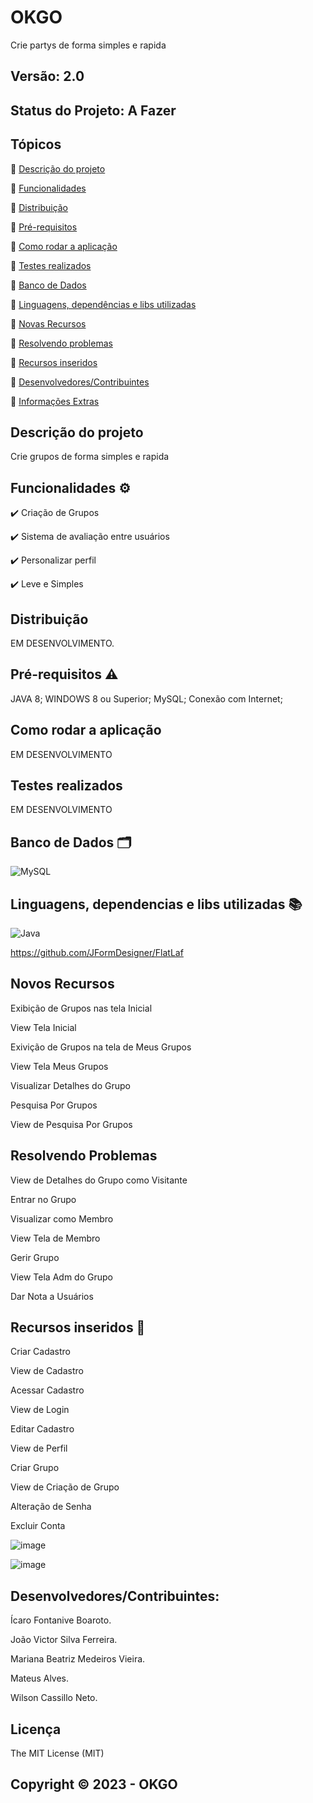 # OKGO
Crie partys de forma simples e rapida
## Versão: 2.0 
## Status do Projeto: A Fazer

## Tópicos
🔹 [Descrição do projeto](https://github.com/FABRICA3-OKGO/OKGO/edit/main/README.md#descri%C3%A7%C3%A3o-do-projeto)

🔹 [Funcionalidades](https://github.com/FABRICA3-OKGO/OKGO/edit/main/README.md#funcionalidades-%EF%B8%8F)

🔹 [Distribuição](https://github.com/FABRICA3-OKGO/OKGO/edit/main/README.md#distribui%C3%A7%C3%A3o)

🔹 [Pré-requisitos](https://github.com/FABRICA3-OKGO/OKGO/edit/main/README.md#pr%C3%A9-requisitos-%EF%B8%8F)

🔹 [Como rodar a aplicação](https://github.com/FABRICA3-OKGO/OKGO/edit/main/README.md#como-rodar-a-aplica%C3%A7%C3%A3o)

🔹 [Testes realizados](https://github.com/FABRICA3-OKGO/OKGO/edit/main/README.md#testes-realizados)

🔹 [Banco de Dados](https://github.com/FABRICA3-OKGO/OKGO/edit/main/README.md#banco-de-dados-%EF%B8%8F)

🔹 [Linguagens, dependências e libs utilizadas](https://github.com/FABRICA3-OKGO/OKGO/edit/main/README.md#linguagens-dependencias-e-libs-utilizadas-)

🔹 [Novas Recursos](https://github.com/FABRICA3-OKGO/OKGO/edit/main/README.md#novos-recursos)

🔹 [Resolvendo problemas](https://github.com/FABRICA3-OKGO/OKGO/edit/main/README.md#resolvendo-problemas)

🔹 [Recursos inseridos](https://github.com/FABRICA3-OKGO/OKGO/edit/main/README.md#recursos-inseridos-)

🔹 [Desenvolvedores/Contribuintes](https://github.com/FABRICA3-OKGO/OKGO/edit/main/README.md#desenvolvedorescontribuintes)

🔹 [Informações Extras](https://github.com/FABRICA3-OKGO/OKGO/edit/main/README.md#licen%C3%A7a)


## Descrição do projeto
Crie grupos de forma simples e rapida

## Funcionalidades ⚙️
✔️ Criação de Grupos

✔️ Sistema de avaliação entre usuários

✔️ Personalizar perfil

✔️ Leve e Simples

## Distribuição
EM DESENVOLVIMENTO.

## Pré-requisitos ⚠️    
JAVA 8; 
WINDOWS 8 ou Superior;
MySQL;
Conexão com Internet; 

## Como rodar a aplicação 
EM DESENVOLVIMENTO

## Testes realizados
EM DESENVOLVIMENTO

## Banco de Dados 🗂️
![MySQL](https://img.shields.io/badge/mysql-%2300f.svg?style=for-the-badge&logo=mysql&logoColor=white)

## Linguagens, dependencias e libs utilizadas 📚
![Java](https://img.shields.io/badge/java-%23ED8B00.svg?style=for-the-badge&logo=java&logoColor=white)

https://github.com/JFormDesigner/FlatLaf

## Novos Recursos

Exibição de Grupos nas tela Inicial

View Tela Inicial

Exivição de Grupos na tela de Meus Grupos

View Tela Meus Grupos

Visualizar Detalhes do Grupo

Pesquisa Por Grupos

View de Pesquisa Por Grupos

## Resolvendo Problemas 

View de Detalhes do Grupo como Visitante

Entrar no Grupo

Visualizar como Membro

View Tela de Membro

Gerir Grupo

View Tela Adm do Grupo

Dar Nota a Usuários

## Recursos inseridos 🧰

Criar Cadastro

View de Cadastro

Acessar Cadastro

View de Login

Editar Cadastro

View de Perfil

Criar Grupo

View de Criação de Grupo

Alteração de Senha

Excluir Conta

![image](https://user-images.githubusercontent.com/68714869/230674651-ac56638e-39fa-49be-9f9e-0be217c89fa8.png)


![image](https://user-images.githubusercontent.com/68714869/230674841-6b42ff91-65c4-41f4-b88c-d3d2d50fadd6.png)


## Desenvolvedores/Contribuintes:
Ícaro Fontanive Boaroto.

João Victor Silva Ferreira.

Mariana Beatriz Medeiros Vieira.

Mateus Alves.

Wilson Cassillo Neto.


## Licença
The MIT License (MIT)

## Copyright ©️ 2023 - OKGO
